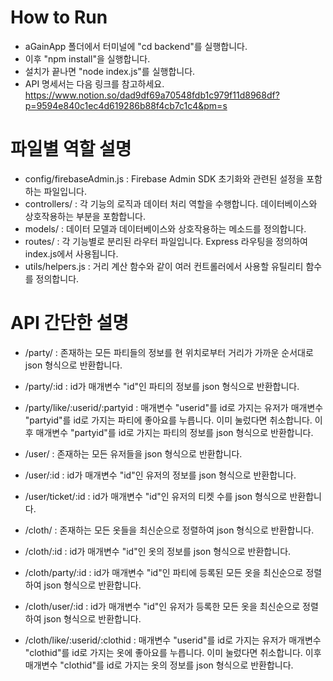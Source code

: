 # How to Run

- aGainApp 폴더에서 터미널에 "cd backend"를 실행합니다.
- 이후 "npm install"을 실행합니다.
- 설치가 끝나면 "node index.js"를 실행합니다.
- API 명세서는 다음 링크를 참고하세요. https://www.notion.so/dad9df69a70548fdb1c979f11d8968df?p=9594e840c1ec4d619286b88f4cb7c1c4&pm=s

# 파일별 역할 설명

- config/firebaseAdmin.js : Firebase Admin SDK 초기화와 관련된 설정을 포함하는 파일입니다.
- controllers/ : 각 기능의 로직과 데이터 처리 역할을 수행합니다. 데이터베이스와 상호작용하는 부분을 포함합니다.
- models/ : 데이터 모델과 데이터베이스와 상호작용하는 메소드를 정의합니다.
- routes/ : 각 기능별로 분리된 라우터 파일입니다. Express 라우팅을 정의하여 index.js에서 사용됩니다.
- utils/helpers.js : 거리 계산 함수와 같이 여러 컨트롤러에서 사용할 유틸리티 함수를 정의합니다.

# API 간단한 설명

- /party/ :  존재하는 모든 파티들의 정보를 현 위치로부터 거리가 가까운 순서대로 json 형식으로 반환합니다.
- /party/:id : id가 매개변수 "id"인 파티의 정보를 json 형식으로 반환합니다.
- /party/like/:userid/:partyid : 매개변수 "userid"를 id로 가지는 유저가 매개변수 "partyid"를 id로 가지는 파티에 좋아요를 누릅니다. 이미 눌렀다면 취소합니다. 
이후 매개변수 "partyid"를 id로 가지는 파티의 정보를 json 형식으로 반환합니다.

- /user/ : 존재하는 모든 유저들을 json 형식으로 반환합니다.
- /user/:id : id가 매개변수 "id"인 유저의 정보를 json 형식으로 반환합니다.
- /user/ticket/:id : id가 매개변수 "id"인 유저의 티켓 수를 json 형식으로 반환합니다.

- /cloth/ : 존재하는 모든 옷들을 최신순으로 정렬하여 json 형식으로 반환합니다.
- /cloth/:id : id가 매개변수 "id"인 옷의 정보를 json 형식으로 반환합니다.
- /cloth/party/:id : id가 매개변수 "id"인 파티에 등록된 모든 옷을 최신순으로 정렬하여 json 형식으로 반환합니다.
- /cloth/user/:id : id가 매개변수 "id"인 유저가 등록한 모든 옷을 최신순으로 정렬하여 json 형식으로 반환합니다.
- /cloth/like/:userid/:clothid : 매개변수 "userid"를 id로 가지는 유저가 매개변수 "clothid"를 id로 가지는 옷에 좋아요를 누릅니다. 이미 눌렀다면 취소합니다. 
이후 매개변수 "clothid"를 id로 가지는 옷의 정보를 json 형식으로 반환합니다.